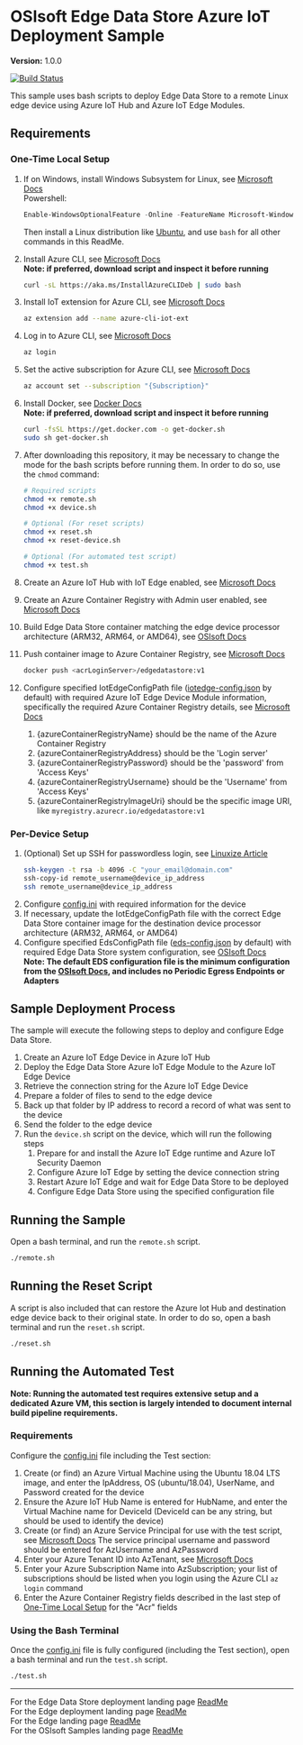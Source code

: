 # OSIsoft Edge Data Store Azure IoT Deployment Sample

**Version:** 1.0.0

[![Build Status](https://dev.azure.com/osieng/engineering/_apis/build/status/product-readiness/Edge/EDS_Azure?branchName=master)](https://dev.azure.com/osieng/engineering/_build/latest?definitionId=1383&branchName=master)

This sample uses bash scripts to deploy Edge Data Store to a remote Linux edge device using Azure IoT Hub and Azure IoT Edge Modules.

## Requirements

### One-Time Local Setup

1. If on Windows, install Windows Subsystem for Linux, see [Microsoft Docs](https://docs.microsoft.com/en-us/windows/wsl/install-win10)  
   Powershell:
   ```powershell
   Enable-WindowsOptionalFeature -Online -FeatureName Microsoft-Windows-Subsystem-Linux
   ```
   Then install a Linux distribution like [Ubuntu](https://www.microsoft.com/store/apps/9N9TNGVNDL3Q), and use `bash` for all other commands in this ReadMe.
1. Install Azure CLI, see [Microsoft Docs](https://docs.microsoft.com/en-us/cli/azure/install-azure-cli-apt?view=azure-cli-latest#install-with-one-command)  
   **Note: if preferred, download script and inspect it before running**
   ```bash
   curl -sL https://aka.ms/InstallAzureCLIDeb | sudo bash
   ```
1. Install IoT extension for Azure CLI, see [Microsoft Docs](https://github.com/Azure/azure-iot-cli-extension#installation)
   ```bash
   az extension add --name azure-cli-iot-ext
   ```
1. Log in to Azure CLI, see [Microsoft Docs](https://docs.microsoft.com/en-us/cli/azure/reference-index?view=azure-cli-latest#az-login)
   ```bash
   az login
   ```
1. Set the active subscription for Azure CLI, see [Microsoft Docs](https://docs.microsoft.com/en-us/cli/azure/manage-azure-subscriptions-azure-cli?view=azure-cli-latest#change-the-active-subscription)
   ```bash
   az account set --subscription "{Subscription}"
   ```
1. Install Docker, see [Docker Docs](https://docs.docker.com/install/linux/docker-ce/ubuntu/#install-using-the-convenience-script)  
   **Note: if preferred, download script and inspect it before running**
   ```bash
   curl -fsSL https://get.docker.com -o get-docker.sh
   sudo sh get-docker.sh
   ```
1. After downloading this repository, it may be necessary to change the mode for the bash scripts before running them. In order to do so, use the `chmod` command:

   ```bash
   # Required scripts
   chmod +x remote.sh
   chmod +x device.sh

   # Optional (For reset scripts)
   chmod +x reset.sh
   chmod +x reset-device.sh

   # Optional (For automated test script)
   chmod +x test.sh
   ```

1. Create an Azure IoT Hub with IoT Edge enabled, see [Microsoft Docs](https://docs.microsoft.com/en-us/azure/iot-hub/iot-hub-create-through-portal)
1. Create an Azure Container Registry with Admin user enabled, see [Microsoft Docs](https://docs.microsoft.com/en-us/azure/container-registry/container-registry-get-started-portal)
1. Build Edge Data Store container matching the edge device processor architecture (ARM32, ARM64, or AMD64), see [OSIsoft Docs](https://osisoft.github.io/Edge-Data-Store-Docs/V1/Docker/EdgeDocker.html)
1. Push container image to Azure Container Registry, see [Microsoft Docs](https://docs.microsoft.com/en-us/azure/container-registry/container-registry-get-started-portal#push-image-to-registry)
   ```bash
   docker push <acrLoginServer>/edgedatastore:v1
   ```
1. Configure specified IotEdgeConfigPath file ([iotedge-config.json](iotedge-config.json) by default) with required Azure IoT Edge Device Module information, specifically the required Azure Container Registry details, see [Microsoft Docs](https://osisoft.github.io/Edge-Data-Store-Docs/V1/Configuration/EdgeSystemConfiguration.html)
   1. {azureContainerRegistryName} should be the name of the Azure Container Registry
   1. {azureContainerRegistryAddress} should be the 'Login server'
   1. {azureContainerRegistryPassword} should be the 'password' from 'Access Keys'
   1. {azureContainerRegistryUsername} should be the 'Username' from 'Access Keys'
   1. {azureContainerRegistryImageUri} should be the specific image URI, like `myregistry.azurecr.io/edgedatastore:v1`

### Per-Device Setup

1. (Optional) Set up SSH for passwordless login, see [Linuxize Article](https://linuxize.com/post/how-to-setup-passwordless-ssh-login/)
   ```bash
   ssh-keygen -t rsa -b 4096 -C "your_email@domain.com"
   ssh-copy-id remote_username@device_ip_address
   ssh remote_username@device_ip_address
   ```
1. Configure [config.ini](config.ini) with required information for the device
1. If necessary, update the IotEdgeConfigPath file with the correct Edge Data Store container image for the destination device processor architecture (ARM32, ARM64, or AMD64)
1. Configure specified EdsConfigPath file ([eds-config.json](eds-config.json) by default) with required Edge Data Store system configuration, see [OSIsoft Docs](https://osisoft.github.io/Edge-Data-Store-Docs/V1/Configuration/EdgeSystemConfiguration.html)  
   **Note: The default EDS configuration file is the minimum configuration from the [OSIsoft Docs](https://osisoft.github.io/Edge-Data-Store-Docs/V1/Configuration/EdgeSystemConfiguration.html#configure-minimum-edge-data-store), and includes no Periodic Egress Endpoints or Adapters**

## Sample Deployment Process

The sample will execute the following steps to deploy and configure Edge Data Store.

1. Create an Azure IoT Edge Device in Azure IoT Hub
1. Deploy the Edge Data Store Azure IoT Edge Module to the Azure IoT Edge Device
1. Retrieve the connection string for the Azure IoT Edge Device
1. Prepare a folder of files to send to the edge device
1. Back up that folder by IP address to record a record of what was sent to the device
1. Send the folder to the edge device
1. Run the `device.sh` script on the device, which will run the following steps
   1. Prepare for and install the Azure IoT Edge runtime and Azure IoT Security Daemon
   1. Configure Azure IoT Edge by setting the device connection string
   1. Restart Azure IoT Edge and wait for Edge Data Store to be deployed
   1. Configure Edge Data Store using the specified configuration file

## Running the Sample

Open a bash terminal, and run the `remote.sh` script.

```bash
./remote.sh
```

## Running the Reset Script

A script is also included that can restore the Azure Iot Hub and destination edge device back to their original state. In order to do so, open a bash terminal and run the `reset.sh` script.

```bash
./reset.sh
```

## Running the Automated Test

**Note: Running the automated test requires extensive setup and a dedicated Azure VM, this section is largely intended to document internal build pipeline requirements.**

### Requirements

Configure the [config.ini](config.ini) file including the Test section:

1. Create (or find) an Azure Virtual Machine using the Ubuntu 18.04 LTS image, and enter the IpAddress, OS (ubuntu/18.04), UserName, and Password created for the device
1. Ensure the Azure IoT Hub Name is entered for HubName, and enter the Virtual Machine name for DeviceId (DeviceId can be any string, but should be used to identify the device)
1. Create (or find) an Azure Service Principal for use with the test script, see [Microsoft Docs](https://docs.microsoft.com/en-us/azure/active-directory/develop/app-objects-and-service-principals)
   The service principal username and password should be entered for AzUsername and AzPassword
1. Enter your Azure Tenant ID into AzTenant, see [Microsoft Docs](https://docs.microsoft.com/en-us/onedrive/find-your-office-365-tenant-id?redirectSourcePath=%252fen-us%252farticle%252fFind-your-Office-365-tenant-ID-6891b561-a52d-4ade-9f39-b492285e2c9b)
1. Enter your Azure Subscription Name into AzSubscription; your list of subscriptions should be listed when you login using the Azure CLI `az login` command
1. Enter the Azure Container Registry fields described in the last step of [One-Time Local Setup](#One-Time-Local-Setup) for the "Acr" fields

### Using the Bash Terminal

Once the [config.ini](config.ini) file is fully configured (including the Test section), open a bash terminal and run the `test.sh` script.

```bash
./test.sh
```

---

For the Edge Data Store deployment landing page [ReadMe](../)  
For the Edge deployment landing page [ReadMe](../../)  
For the Edge landing page [ReadMe](../../../)  
For the OSIsoft Samples landing page [ReadMe](https://github.com/osisoft/OSI-Samples)
